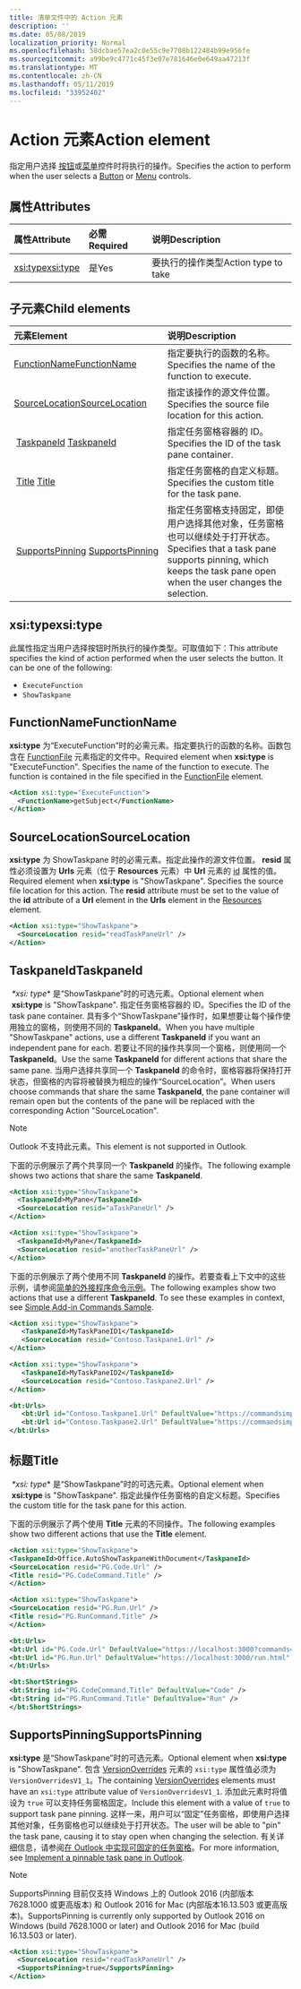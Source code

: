 ```yaml
---
title: 清单文件中的 Action 元素
description: ''
ms.date: 05/08/2019
localization_priority: Normal
ms.openlocfilehash: 58dcbae57ea2c0e55c9e7708b122484b99e956fe
ms.sourcegitcommit: a99be9c4771c45f3e07e781646e0e649aa47213f
ms.translationtype: MT
ms.contentlocale: zh-CN
ms.lasthandoff: 05/11/2019
ms.locfileid: "33952402"
---
```

# <a name="action-element"></a><span data-ttu-id="3249e-102">Action 元素</span><span class="sxs-lookup"><span data-stu-id="3249e-102">Action element</span></span>

<span data-ttu-id="3249e-103">指定用户选择 [按钮](control.md#button-control)或[菜单](control.md#menu-dropdown-button-controls)控件时将执行的操作。</span><span class="sxs-lookup"><span data-stu-id="3249e-103">Specifies the action to perform when the user selects a  [Button](control.md#button-control) or [Menu](control.md#menu-dropdown-button-controls) controls.</span></span>

## <a name="attributes"></a><span data-ttu-id="3249e-104">属性</span><span class="sxs-lookup"><span data-stu-id="3249e-104">Attributes</span></span>

|  <span data-ttu-id="3249e-105">属性</span><span class="sxs-lookup"><span data-stu-id="3249e-105">Attribute</span></span>  |  <span data-ttu-id="3249e-106">必需</span><span class="sxs-lookup"><span data-stu-id="3249e-106">Required</span></span>  |  <span data-ttu-id="3249e-107">说明</span><span class="sxs-lookup"><span data-stu-id="3249e-107">Description</span></span>  |
|:-----|:-----|:-----|
|  [<span data-ttu-id="3249e-108">xsi:type</span><span class="sxs-lookup"><span data-stu-id="3249e-108">xsi:type</span></span>](#xsitype)  |  <span data-ttu-id="3249e-109">是</span><span class="sxs-lookup"><span data-stu-id="3249e-109">Yes</span></span>  | <span data-ttu-id="3249e-110">要执行的操作类型</span><span class="sxs-lookup"><span data-stu-id="3249e-110">Action type to take</span></span>|

## <a name="child-elements"></a><span data-ttu-id="3249e-111">子元素</span><span class="sxs-lookup"><span data-stu-id="3249e-111">Child elements</span></span>

|  <span data-ttu-id="3249e-112">元素</span><span class="sxs-lookup"><span data-stu-id="3249e-112">Element</span></span> |  <span data-ttu-id="3249e-113">说明</span><span class="sxs-lookup"><span data-stu-id="3249e-113">Description</span></span>  |
|:-----|:-----|
|  [<span data-ttu-id="3249e-114">FunctionName</span><span class="sxs-lookup"><span data-stu-id="3249e-114">FunctionName</span></span>](#functionname) |    <span data-ttu-id="3249e-115">指定要执行的函数的名称。</span><span class="sxs-lookup"><span data-stu-id="3249e-115">Specifies the name of the function to execute.</span></span> |
|  [<span data-ttu-id="3249e-116">SourceLocation</span><span class="sxs-lookup"><span data-stu-id="3249e-116">SourceLocation</span></span>](#sourcelocation) |    <span data-ttu-id="3249e-117">指定该操作的源文件位置。</span><span class="sxs-lookup"><span data-stu-id="3249e-117">Specifies the source file location for this action.</span></span> |
| <span data-ttu-id="3249e-118"> [TaskpaneId](#taskpaneid)</span><span class="sxs-lookup"><span data-stu-id="3249e-118"> [TaskpaneId](#taskpaneid)</span></span> | <span data-ttu-id="3249e-119">指定任务窗格容器的 ID。</span><span class="sxs-lookup"><span data-stu-id="3249e-119">Specifies the ID of the task pane container.</span></span>|
| <span data-ttu-id="3249e-120"> [Title](#title)</span><span class="sxs-lookup"><span data-stu-id="3249e-120"> [Title](#title)</span></span> | <span data-ttu-id="3249e-121">指定任务窗格的自定义标题。</span><span class="sxs-lookup"><span data-stu-id="3249e-121">Specifies the custom title for the task pane.</span></span>|
| <span data-ttu-id="3249e-122"> [SupportsPinning](#supportspinning)</span><span class="sxs-lookup"><span data-stu-id="3249e-122"> [SupportsPinning](#supportspinning)</span></span> | <span data-ttu-id="3249e-123">指定任务窗格支持固定，即使用户选择其他对象，任务窗格也可以继续处于打开状态。</span><span class="sxs-lookup"><span data-stu-id="3249e-123">Specifies that a task pane supports pinning, which keeps the task pane open when the user changes the selection.</span></span>|
  

## <a name="xsitype"></a><span data-ttu-id="3249e-124">xsi:type</span><span class="sxs-lookup"><span data-stu-id="3249e-124">xsi:type</span></span>

<span data-ttu-id="3249e-p101">此属性指定当用户选择按钮时所执行的操作类型。可取值如下：</span><span class="sxs-lookup"><span data-stu-id="3249e-p101">This attribute specifies the kind of action performed when the user selects the button. It can be one of the following:</span></span>

- `ExecuteFunction`
- `ShowTaskpane`

## <a name="functionname"></a><span data-ttu-id="3249e-127">FunctionName</span><span class="sxs-lookup"><span data-stu-id="3249e-127">FunctionName</span></span>

<span data-ttu-id="3249e-p102">**xsi:type** 为“ExecuteFunction”时的必需元素。指定要执行的函数的名称。函数包含在 [FunctionFile](functionfile.md) 元素指定的文件中。</span><span class="sxs-lookup"><span data-stu-id="3249e-p102">Required element when **xsi:type** is "ExecuteFunction". Specifies the name of the function to execute. The function is contained in the file specified in the [FunctionFile](functionfile.md) element.</span></span>

```xml
<Action xsi:type="ExecuteFunction">
  <FunctionName>getSubject</FunctionName>
</Action>
```

## <a name="sourcelocation"></a><span data-ttu-id="3249e-131">SourceLocation</span><span class="sxs-lookup"><span data-stu-id="3249e-131">SourceLocation</span></span>

<span data-ttu-id="3249e-p103">**xsi:type** 为 ShowTaskpane 时的必需元素。指定此操作的源文件位置。 **resid** 属性必须设置为 **Urls** 元素（位于 **Resources** 元素）中 **Url** 元素的 [id](resources.md) 属性的值。</span><span class="sxs-lookup"><span data-stu-id="3249e-p103">Required element when  **xsi:type** is "ShowTaskpane". Specifies the source file location for this action. The **resid** attribute must be set to the value of the **id** attribute of a **Url** element in the **Urls** element in the [Resources](resources.md) element.</span></span>

```xml
<Action xsi:type="ShowTaskpane">
  <SourceLocation resid="readTaskPaneUrl" />
</Action>
```  

## <a name="taskpaneid"></a><span data-ttu-id="3249e-135">TaskpaneId</span><span class="sxs-lookup"><span data-stu-id="3249e-135">TaskpaneId</span></span>

<span data-ttu-id="3249e-136"> *\*xsi: type** 是“ShowTaskpane”时的可选元素。</span><span class="sxs-lookup"><span data-stu-id="3249e-136">Optional element when  **xsi:type** is "ShowTaskpane".</span></span> <span data-ttu-id="3249e-137">指定任务窗格容器的 ID。</span><span class="sxs-lookup"><span data-stu-id="3249e-137">Specifies the ID of the task pane container.</span></span> <span data-ttu-id="3249e-138">具有多个“ShowTaskpane”操作时，如果想要让每个操作使用独立的窗格，则使用不同的 **TaskpaneId**。</span><span class="sxs-lookup"><span data-stu-id="3249e-138">When you have multiple "ShowTaskpane" actions, use a different **TaskpaneId** if you want an independent pane for each.</span></span> <span data-ttu-id="3249e-139">若要让不同的操作共享同一个窗格，则使用同一个 **TaskpaneId**。</span><span class="sxs-lookup"><span data-stu-id="3249e-139">Use the same **TaskpaneId** for  different actions that share the same pane.</span></span> <span data-ttu-id="3249e-140">当用户选择共享同一个 **TaskpaneId** 的命令时，窗格容器将保持打开状态，但窗格的内容将被替换为相应的操作“SourceLocation”。</span><span class="sxs-lookup"><span data-stu-id="3249e-140">When users choose commands that share the same **TaskpaneId**, the pane container will remain open but the contents of the pane will be replaced with the corresponding Action "SourceLocation".</span></span>

> [!NOTE]
> <span data-ttu-id="3249e-141">Outlook 不支持此元素。</span><span class="sxs-lookup"><span data-stu-id="3249e-141">This element is not supported in Outlook.</span></span>

<span data-ttu-id="3249e-142">下面的示例展示了两个共享同一个 **TaskpaneId** 的操作。</span><span class="sxs-lookup"><span data-stu-id="3249e-142">The following example shows two actions that share the same **TaskpaneId**.</span></span>

```xml
<Action xsi:type="ShowTaskpane">
  <TaskpaneId>MyPane</TaskpaneId>
  <SourceLocation resid="aTaskPaneUrl" />
</Action>

<Action xsi:type="ShowTaskpane">
  <TaskpaneId>MyPane</TaskpaneId>
  <SourceLocation resid="anotherTaskPaneUrl" />
</Action>
```  

<span data-ttu-id="3249e-p105">下面的示例展示了两个使用不同 **TaskpaneId** 的操作。若要查看上下文中的这些示例，请参阅[简单的外接程序命令示例](https://github.com/OfficeDev/Office-Add-in-Commands-Samples/blob/master/Simple/Manifest/SimpleAddin.xml)。</span><span class="sxs-lookup"><span data-stu-id="3249e-p105">The following examples show two actions that use a different **TaskpaneId**. To see these examples in context, see [Simple Add-in Commands Sample](https://github.com/OfficeDev/Office-Add-in-Commands-Samples/blob/master/Simple/Manifest/SimpleAddin.xml).</span></span>

```xml
<Action xsi:type="ShowTaskpane">
   <TaskpaneId>MyTaskPaneID1</TaskpaneId>
   <SourceLocation resid="Contoso.Taskpane1.Url" />
</Action>

<Action xsi:type="ShowTaskpane">
   <TaskpaneId>MyTaskPaneID2</TaskpaneId>
   <SourceLocation resid="Contoso.Taskpane2.Url" />
</Action>
```  

```xml
<bt:Urls>
   <bt:Url id="Contoso.Taskpane1.Url" DefaultValue="https://commandsimple.azurewebsites.net/Taskpane.html" />
   <bt:Url id="Contoso.Taskpane2.Url" DefaultValue="https://commandsimple.azurewebsites.net/Taskpane2.html" />
</bt:Urls>
```  

## <a name="title"></a><span data-ttu-id="3249e-145">标题</span><span class="sxs-lookup"><span data-stu-id="3249e-145">Title</span></span>

<span data-ttu-id="3249e-146"> *\*xsi: type** 是“ShowTaskpane”时的可选元素。</span><span class="sxs-lookup"><span data-stu-id="3249e-146">Optional element when  **xsi:type** is "ShowTaskpane".</span></span> <span data-ttu-id="3249e-147">指定此操作任务窗格的自定义标题。</span><span class="sxs-lookup"><span data-stu-id="3249e-147">Specifies the custom title for the task pane for this action.</span></span>

<span data-ttu-id="3249e-148">下面的示例展示了两个使用 **Title** 元素的不同操作。</span><span class="sxs-lookup"><span data-stu-id="3249e-148">The following examples show two different actions that use the **Title** element.</span></span>

```xml
<Action xsi:type="ShowTaskpane">
<TaskpaneId>Office.AutoShowTaskpaneWithDocument</TaskpaneId>
<SourceLocation resid="PG.Code.Url" />
<Title resid="PG.CodeCommand.Title" />
</Action>
```

```xml
<Action xsi:type="ShowTaskpane">
<SourceLocation resid="PG.Run.Url" />
<Title resid="PG.RunCommand.Title" />
</Action>
```

```xml
<bt:Urls>
<bt:Url id="PG.Code.Url" DefaultValue="https://localhost:3000?commands=1" />
<bt:Url id="PG.Run.Url" DefaultValue="https://localhost:3000/run.html" />
</bt:Urls>
```

```xml
<bt:ShortStrings>
<bt:String id="PG.CodeCommand.Title" DefaultValue="Code" />
<bt:String id="PG.RunCommand.Title" DefaultValue="Run" />
</bt:ShortStrings>
```

## <a name="supportspinning"></a><span data-ttu-id="3249e-149">SupportsPinning</span><span class="sxs-lookup"><span data-stu-id="3249e-149">SupportsPinning</span></span>

<span data-ttu-id="3249e-150">**xsi:type** 是“ShowTaskpane”时的可选元素。</span><span class="sxs-lookup"><span data-stu-id="3249e-150">Optional element when **xsi:type** is "ShowTaskpane".</span></span> <span data-ttu-id="3249e-151">包含 [VersionOverrides](versionoverrides.md) 元素的 `xsi:type` 属性值必须为 `VersionOverridesV1_1`。</span><span class="sxs-lookup"><span data-stu-id="3249e-151">The containing [VersionOverrides](versionoverrides.md) elements must have an `xsi:type` attribute value of `VersionOverridesV1_1`.</span></span> <span data-ttu-id="3249e-152">添加此元素时将值设为 `true` 可以支持任务窗格固定。</span><span class="sxs-lookup"><span data-stu-id="3249e-152">Include this element with a value of `true` to support task pane pinning.</span></span> <span data-ttu-id="3249e-153">这样一来，用户可以“固定”任务窗格，即使用户选择其他对象，任务窗格也可以继续处于打开状态。</span><span class="sxs-lookup"><span data-stu-id="3249e-153">The user will be able to "pin" the task pane, causing it to stay open when changing the selection.</span></span> <span data-ttu-id="3249e-154">有关详细信息，请参阅[在 Outlook 中实现可固定的任务窗格](/outlook/add-ins/pinnable-taskpane)。</span><span class="sxs-lookup"><span data-stu-id="3249e-154">For more information, see [Implement a pinnable task pane in Outlook](/outlook/add-ins/pinnable-taskpane).</span></span>

> [!NOTE]
> <span data-ttu-id="3249e-155">SupportsPinning 目前仅支持 Windows 上的 Outlook 2016 (内部版本7628.1000 或更高版本) 和 Outlook 2016 for Mac (内部版本16.13.503 或更高版本)。</span><span class="sxs-lookup"><span data-stu-id="3249e-155">SupportsPinning is currently only supported by Outlook 2016 on Windows (build 7628.1000 or later) and Outlook 2016 for Mac (build 16.13.503 or later).</span></span>

```xml
<Action xsi:type="ShowTaskpane">
  <SourceLocation resid="readTaskPaneUrl" />
  <SupportsPinning>true</SupportsPinning>
</Action>
```
